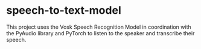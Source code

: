 # speech-to-text-model
This project uses the Vosk Speech Recognition Model in coordination with the PyAudio library and PyTorch to listen to the speaker and transcribe their speech.
